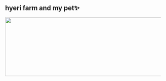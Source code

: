 ## hyeri farm and my pet✨

<a href="https://github.com/devxb/gitanimals">
  <img
    src="https://render.gitanimals.org/lines/yu-hyeri?pet-id=602747403179089754"
    width="600"
    height="190"
  />
</a>
  
  

<!--
 is a ✨ _special_ ✨ repository because its `README.md` (this file) appears on your GitHub profile.

Here are some ideas to get you started:

- 🔭 I’m currently working on ...
- 🌱 I’m currently learning ...
- 👯 I’m looking to collaborate on ...
- 🤔 I’m looking for help with ...
- 💬 Ask me about ...
- 📫 How to reach me: ...
- 😄 Pronouns: ...
- ⚡ Fun fact: ...
-->
